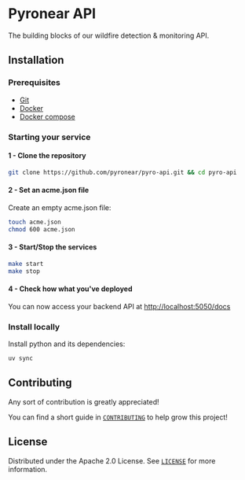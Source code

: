 # Pyronear API

The building blocks of our wildfire detection & monitoring API.

## Installation

### Prerequisites

- [Git](https://git-scm.com/book/en/v2/Getting-Started-Installing-Git)
- [Docker](https://docs.docker.com/engine/install/)
- [Docker compose](https://docs.docker.com/compose/)

### Starting your service

#### 1 - Clone the repository

```bash
git clone https://github.com/pyronear/pyro-api.git && cd pyro-api
```
#### 2 - Set an acme.json file

Create an empty acme.json file:

```bash
touch acme.json
chmod 600 acme.json
```

#### 3 - Start/Stop the services

```bash
make start
make stop
```

#### 4 - Check how what you've deployed

You can now access your backend API at [http://localhost:5050/docs](http://localhost:5050/docs)

### Install locally

Install python and its dependencies:

```bash
uv sync
```

## Contributing

Any sort of contribution is greatly appreciated!

You can find a short guide in [`CONTRIBUTING`](CONTRIBUTING.md) to help grow this project!

## License

Distributed under the Apache 2.0 License. See [`LICENSE`](LICENSE) for more information.
